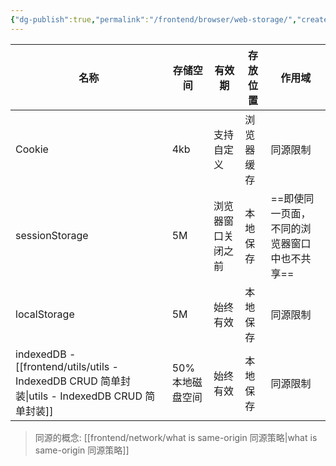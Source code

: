 ```yaml
---
{"dg-publish":true,"permalink":"/frontend/browser/web-storage/","created":"2024-04-03T10:25:54.000+08:00","updated":"2024-04-03T10:25:54.000+08:00"}
---
```


| 名称 | 存储空间 | 有效期 | **存放位置** | 作用域 |
| ---- | ---- | ---- | ---- | ---- |
| Cookie | 4kb | 支持自定义 | 浏览器缓存 | 同源限制 |
| sessionStorage | 5M | 浏览器窗口关闭之前 | 本地保存 | ==即使同一页面，不同的浏览器窗口中也不共享== |
| localStorage | 5M | 始终有效 | 本地保存 | 同源限制 |
| indexedDB - [[frontend/utils/utils - IndexedDB CRUD 简单封装\|utils - IndexedDB CRUD 简单封装]] | 50%本地磁盘空间 | 始终有效 | 本地保存 | 同源限制 |
> 同源的概念: [[frontend/network/what is same-origin 同源策略\|what is same-origin 同源策略]]

